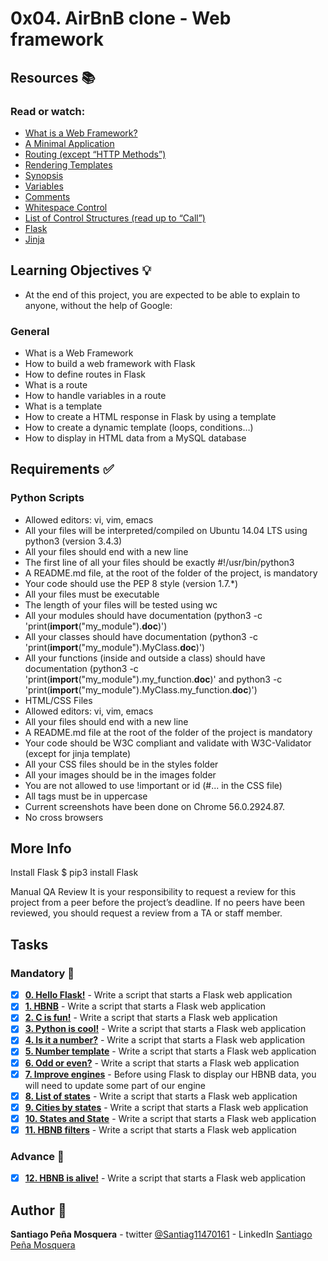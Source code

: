 # 0x04. AirBnB clone - Web framework
## Resources :books:
### Read or watch:

* [What is a Web Framework?]()
* [A Minimal Application]()
* [Routing (except “HTTP Methods”)]()
* [Rendering Templates]()
* [Synopsis]()
* [Variables]()
* [Comments]()
* [Whitespace Control]()
* [List of Control Structures (read up to “Call”)]()
* [Flask]()
* [Jinja]()
## Learning Objectives :bulb:
* At the end of this project, you are expected to be able to explain to anyone, without the help of Google:

### General
* What is a Web Framework
* How to build a web framework with Flask
* How to define routes in Flask
* What is a route
* How to handle variables in a route
* What is a template
* How to create a HTML response in Flask by using a template
* How to create a dynamic template (loops, conditions…)
* How to display in HTML data from a MySQL database
## Requirements :white_check_mark:
### Python Scripts
* Allowed editors: vi, vim, emacs
* All your files will be interpreted/compiled on Ubuntu 14.04 LTS using python3 (version 3.4.3)
* All your files should end with a new line
* The first line of all your files should be exactly #!/usr/bin/python3
* A README.md file, at the root of the folder of the project, is mandatory
* Your code should use the PEP 8 style (version 1.7.*)
* All your files must be executable
* The length of your files will be tested using wc
* All your modules should have documentation (python3 -c 'print(__import__("my_module").__doc__)')
* All your classes should have documentation (python3 -c 'print(__import__("my_module").MyClass.__doc__)')
* All your functions (inside and outside a class) should have documentation (python3 -c 'print(__import__("my_module").my_function.__doc__)' and python3 -c 'print(__import__("my_module").MyClass.my_function.__doc__)')
* HTML/CSS Files
* Allowed editors: vi, vim, emacs
* All your files should end with a new line
* A README.md file at the root of the folder of the project is mandatory
* Your code should be W3C compliant and validate with W3C-Validator (except for jinja template)
* All your CSS files should be in the styles folder
* All your images should be in the images folder
* You are not allowed to use !important or id (#... in the CSS file)
* All tags must be in uppercase
* Current screenshots have been done on Chrome 56.0.2924.87.
* No cross browsers
## More Info
Install Flask
$ pip3 install Flask



Manual QA Review
It is your responsibility to request a review for this project from a peer before the project’s deadline. If no peers have been reviewed, you should request a review from a TA or staff member.

## Tasks
### Mandatory :page_with_curl:
- [x] **[0. Hello Flask!](./0-hello_route.py)** - Write a script that starts a Flask web application
- [x] **[1. HBNB](./1-hbnb_route.py)** - Write a script that starts a Flask web application
- [x] **[2. C is fun!](./2-c_route.py)** - Write a script that starts a Flask web application
- [x] **[3. Python is cool!](./3-python_route.py)** - Write a script that starts a Flask web application
- [x] **[4. Is it a number?](./4-number_route.py)** - Write a script that starts a Flask web application
- [x] **[5. Number template](./5-number_template.py)** - Write a script that starts a Flask web application
- [x] **[6. Odd or even?](./6-number_odd_or_even.py)** - Write a script that starts a Flask web application
- [x] **[7. Improve engines](./models/engine/file_storage.py)** - Before using Flask to display our HBNB data, you will need to update some part of our engine
- [x] **[8. List of states](./web_flask/7-states_list.py)** - Write a script that starts a Flask web application
- [x] **[9. Cities by states](./web_flask/8-cities_by_states.py)** - Write a script that starts a Flask web application
- [x] **[10. States and State](./web_flask/9-states.py)** - Write a script that starts a Flask web application
- [x] **[11. HBNB filters](./web_flask/10-hbnb_filters.py)** - Write a script that starts a Flask web application
### Advance :muscle:
- [x] **[12. HBNB is alive!](./web_flask/100-hbnb.py)** - Write a script that starts a Flask web application
## Author :pencil:
**Santiago Peña Mosquera** - twitter [@Santiag11470161](https://twitter.com/Santiag11470161) - LinkedIn [Santiago Peña Mosquera](https://www.linkedin.com/in/santiago-pe%C3%B1a-mosquera-abaa20196/)
